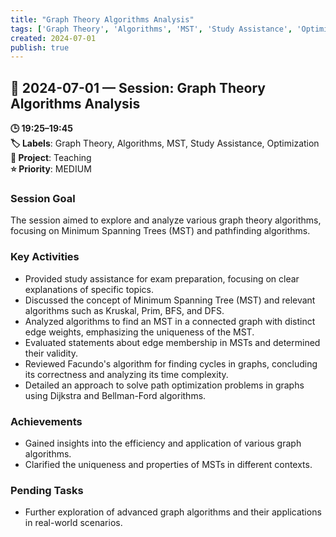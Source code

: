 ```yaml
---
title: "Graph Theory Algorithms Analysis"
tags: ['Graph Theory', 'Algorithms', 'MST', 'Study Assistance', 'Optimization']
created: 2024-07-01
publish: true
---
```


## 📅 2024-07-01 — Session: Graph Theory Algorithms Analysis

**🕒 19:25–19:45**  
**🏷️ Labels**: Graph Theory, Algorithms, MST, Study Assistance, Optimization  
**📂 Project**: Teaching  
**⭐ Priority**: MEDIUM  


### Session Goal
The session aimed to explore and analyze various graph theory algorithms, focusing on Minimum Spanning Trees (MST) and pathfinding algorithms.

### Key Activities
- Provided study assistance for exam preparation, focusing on clear explanations of specific topics.
- Discussed the concept of Minimum Spanning Tree (MST) and relevant algorithms such as Kruskal, Prim, BFS, and DFS.
- Analyzed algorithms to find an MST in a connected graph with distinct edge weights, emphasizing the uniqueness of the MST.
- Evaluated statements about edge membership in MSTs and determined their validity.
- Reviewed Facundo's algorithm for finding cycles in graphs, concluding its correctness and analyzing its time complexity.
- Detailed an approach to solve path optimization problems in graphs using Dijkstra and Bellman-Ford algorithms.

### Achievements
- Gained insights into the efficiency and application of various graph algorithms.
- Clarified the uniqueness and properties of MSTs in different contexts.

### Pending Tasks
- Further exploration of advanced graph algorithms and their applications in real-world scenarios.
